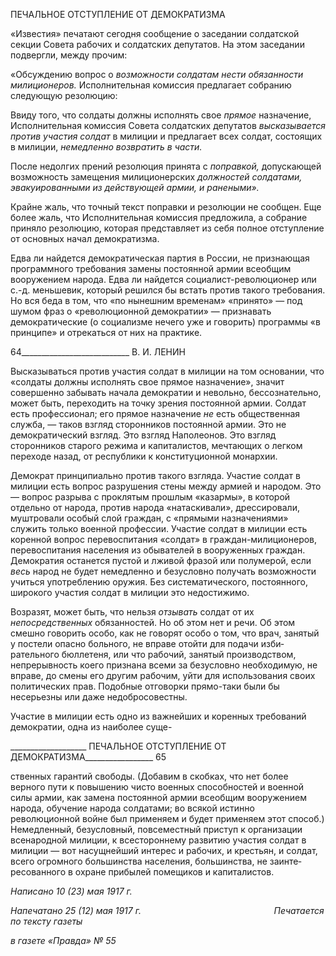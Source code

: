 ПЕЧАЛЬНОЕ ОТСТУПЛЕНИЕ ОТ ДЕМОКРАТИЗМА

«Известия» печатают сегодня сообщение о заседании солдатской секции Совета ра­бочих и солдатских депутатов. На этом заседании подвергли, между прочим:

«Обсуждению вопрос о _возможности солдатам нести обязанности милиционеров._ Исполнительная комиссия предлагает собранию следующую резолюцию:

Ввиду того, что солдаты должны исполнять свое _прямое_ назначение, Исполнительная комиссия Сове­та солдатских депутатов _высказывается против участия солдат_ в милиции и предлагает всех солдат, состоящих в милиции, _немедленно возвратить в части._

После недолгих прений резолюция принята с _поправкой,_ допускающей возможность замещения ми­лиционерских _должностей солдатами, эвакуированными из действующей армии, и ранеными»._

Крайне жаль, что точный текст поправки и резолюции не сообщен. Еще более жаль, что Исполнительная комиссия предложила, а собрание приняло резолюцию, которая представляет из себя полное отступление от основных начал демократизма.

Едва ли найдется демократическая партия в России, не признающая программного требования замены постоянной армии всеобщим вооружением народа. Едва ли найдет­ся социалист-революционер или с.-д. меньшевик, который решился бы встать против такого требования. Но вся беда в том, что «по нынешним временам» «принято» — под шумом фраз о «революционной демократии» — признавать демократические (о социа­лизме нечего уже и говорить) программы «в принципе» и отрекаться от них на практи­ке.

  

64___________________________ В. И. ЛЕНИН

Высказываться против участия солдат в милиции на том основании, что «солдаты должны исполнять свое прямое назначение», значит совершенно забывать начала де­мократии и невольно, бессознательно, может быть, переходить на точку зрения посто­янной армии. Солдат есть профессионал; его прямое назначение _не_ есть общественная служба, — таков взгляд сторонников постоянной армии. Это не демократический взгляд. Это взгляд Наполеонов. Это взгляд сторонников старого режима и капитали­стов, мечтающих о легком переходе назад, от республики к конституционной монар­хии.

Демократ принципиально против такого взгляда. Участие солдат в милиции есть во­прос разрушения стены между армией и народом. Это — вопрос разрыва с проклятым прошлым «казармы», в которой отдельно от народа, против народа «натаскивали», дрессировали, муштровали особый слой граждан, с «прямыми назначениями» служить только военной профессии. Участие солдат в милиции есть коренной вопрос перевос­питания «солдат» в граждан-милиционеров, перевоспитания населения из обывателей в вооруженных граждан. Демократия останется пустой и лживой фразой или полумерой, если _весь_ народ не будет немедленно и безусловно получать возможности учиться употреблению оружия. Без систематического, постоянного, широкого участия солдат в милиции это недостижимо.

Возразят, может быть, что нельзя _отзывать_ солдат от их _непосредственных_ обязан­ностей. Но об этом нет и речи. Об этом смешно говорить особо, как не говорят особо о том, что врач, занятый у постели опасно больного, не вправе отойти для подачи изби­рательного бюллетеня, или что рабочий, занятый производством, непрерывность коего признана всеми за безусловно необходимую, не вправе, до смены его другим рабочим, уйти для использования своих политических прав. Подобные отговорки прямо-таки были бы несерьезны или даже недобросовестны.

Участие в милиции есть одно из важнейших и коренных требований демократии, одна из наиболее суще-

  

___________________ ПЕЧАЛЬНОЕ ОТСТУПЛЕНИЕ ОТ ДЕМОКРАТИЗМА_________________ 65

ственных гарантий свободы. (Добавим в скобках, что нет более верного пути к повы­шению чисто военных способностей и военной силы армии, как замена постоянной ар­мии всеобщим вооружением народа, обучение народа солдатами; во всякой истинно революционной войне был применяем и будет применяем этот способ.) Немедленный, безусловный, повсеместный приступ к организации всенародной милиции, к всесто­роннему развитию участия солдат в милиции — вот насущнейший интерес и рабочих, и крестьян, и солдат, всего огромного большинства населения, большинства, не заинте­ресованного в охране прибылей помещиков и капиталистов.

_Написано 10 (23) мая 1917 г._

_Напечатано 25 (12) мая 1917 г.                                                      Печатается по тексту газеты_

_в газете «Правда» № 55_